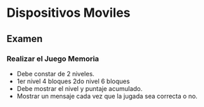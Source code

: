 # Dispositivos Moviles
## Examen
### Realizar el Juego Memoria

- Debe constar de 2 niveles.
- 1er nivel 4 bloques  2do nivel 6 bloques 
- Debe mostrar el nivel y puntaje acumulado.
- Mostrar un mensaje cada vez  que la jugada sea correcta o no.
